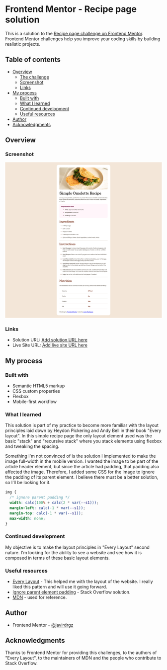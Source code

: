 # Frontend Mentor - Recipe page solution

This is a solution to the [Recipe page challenge on Frontend Mentor](https://www.frontendmentor.io/challenges/recipe-page-KiTsR8QQKm). Frontend Mentor challenges help you improve your coding skills by building realistic projects.

## Table of contents

- [Overview](#overview)
  - [The challenge](#the-challenge)
  - [Screenshot](#screenshot)
  - [Links](#links)
- [My process](#my-process)
  - [Built with](#built-with)
  - [What I learned](#what-i-learned)
  - [Continued development](#continued-development)
  - [Useful resources](#useful-resources)
- [Author](#author)
- [Acknowledgments](#acknowledgments)

## Overview

### Screenshot

![](Screenshot%20Frontend%20Mentor%20Recipe%20Page.png)

### Links

- Solution URL: [Add solution URL here](https://github.com/javirdrgz/fmchallenge-recipe-page)
- Live Site URL: [Add live site URL here](https://javirdrgz.github.io/fmchallenge-recipe-page/)

## My process

### Built with

- Semantic HTML5 markup
- CSS custom properties
- Flexbox
- Mobile-first workflow

### What I learned

This solution is part of my practice to become more familiar with the layout principles laid down by Heydon Pickering and Andy Bell in their book "Every layout". In this simple recipe page the only layout element used was the basic "stack" and "recursive stack" where you stack elements using flexbox and tweaking the spacing.

Something I'm not convinced of is the solution I implemented to make the image full-width in the mobile version. I wanted the image to be part of the article header element, but since the article had padding, that padding also affected the image. Therefore, I added some CSS for the image to ignore the padding of its parent element. I believe there must be a better solution, so I'll be looking for it.

```css
img {
  /* ignore parent padding */
  width: calc(100% + calc(2 * var(--s1)));
  margin-left: calc(-1 * var(--s1));
  margin-top: calc(-1 * var(--s1));
  max-width: none;
}
```

### Continued development

My objective is to make the layout principles in "Every Layout" second nature. I'm looking for the ability to see a website and see how it is composed in terms of these basic layout elements.

### Useful resources

- [Every Layout](https://every-layout.dev/) - This helped me with the layout of the website. I really liked this pattern and will use it going forward.
- [Ignore parent element padding](https://stackoverflow.com/questions/4296530/ignore-parent-padding) - Stack Overflow solution.
- [MDN](https://developer.mozilla.org) - used for reference.

## Author

- Frontend Mentor - [@javirdrgz](https://www.frontendmentor.io/profile/javirdrgz)

## Acknowledgments

Thanks to Frontend Mentor for providing this challenges, to the authors of "Every Layout", to the maintainers of MDN and the people who contribute to Stack Overflow.
